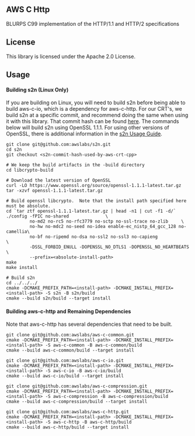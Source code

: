 ## AWS C Http
BLURPS
C99 implementation of the HTTP/1.1 and HTTP/2 specifications

## License

This library is licensed under the Apache 2.0 License.

## Usage

#### Building s2n (Linux Only)

If you are building on Linux, you will need to build s2n before being able to build aws-c-io, which is a dependency for aws-c-http.  For our CRT's, we build s2n at a specific commit, and recommend doing the same when using it with this library.  That commit hash can be found [here](https://github.com/awslabs/aws-crt-cpp/tree/master/aws-common-runtime).  The commands below will build s2n using OpenSSL 1.1.1.  For using other versions of OpenSSL, there is additional information in the [s2n Usage Guide](https://github.com/awslabs/s2n/blob/master/docs/USAGE-GUIDE.md).

```
git clone git@github.com:awslabs/s2n.git
cd s2n
git checkout <s2n-commit-hash-used-by-aws-crt-cpp>

# We keep the build artifacts in the -build directory
cd libcrypto-build

# Download the latest version of OpenSSL
curl -LO https://www.openssl.org/source/openssl-1.1.1-latest.tar.gz
tar -xzvf openssl-1.1.1-latest.tar.gz

# Build openssl libcrypto.  Note that the install path specified here must be absolute.
cd `tar ztf openssl-1.1.1-latest.tar.gz | head -n1 | cut -f1 -d/`
./config -fPIC no-shared              \
         no-md2 no-rc5 no-rfc3779 no-sctp no-ssl-trace no-zlib     \
         no-hw no-mdc2 no-seed no-idea enable-ec_nistp_64_gcc_128 no-camellia\
         no-bf no-ripemd no-dsa no-ssl2 no-ssl3 no-capieng                  \
         -DSSL_FORBID_ENULL -DOPENSSL_NO_DTLS1 -DOPENSSL_NO_HEARTBEATS      \
         --prefix=<absolute-install-path>
make
make install

# Build s2n
cd ../../../
cmake -DCMAKE_PREFIX_PATH=<install-path> -DCMAKE_INSTALL_PREFIX=<install-path> -S s2n -B s2n/build
cmake --build s2n/build --target install
```

#### Building aws-c-http and Remaining Dependencies

Note that aws-c-http has several dependencies that need to be built.

```
git clone git@github.com:awslabs/aws-c-common.git
cmake -DCMAKE_PREFIX_PATH=<install-path> -DCMAKE_INSTALL_PREFIX=<install-path> -S aws-c-common -B aws-c-common/build
cmake --build aws-c-common/build --target install

git clone git@github.com:awslabs/aws-c-io.git
cmake -DCMAKE_PREFIX_PATH=<install-path> -DCMAKE_INSTALL_PREFIX=<install-path> -S aws-c-io -B aws-c-io/build
cmake --build aws-c-io/build --target install

git clone git@github.com:awslabs/aws-c-compression.git
cmake -DCMAKE_PREFIX_PATH=<install-path> -DCMAKE_INSTALL_PREFIX=<install-path> -S aws-c-compression -B aws-c-compression/build
cmake --build aws-c-compression/build --target install

git clone git@github.com:awslabs/aws-c-http.git
cmake -DCMAKE_PREFIX_PATH=<install-path> -DCMAKE_INSTALL_PREFIX=<install-path> -S aws-c-http -B aws-c-http/build
cmake --build aws-c-http/build --target install
```
